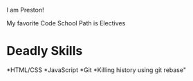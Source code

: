 ﻿I am Preston!

My favorite Code School Path is Electives

# Deadly Skills
*HTML/CSS
*JavaScript
*Git
*Killing history using git rebase"